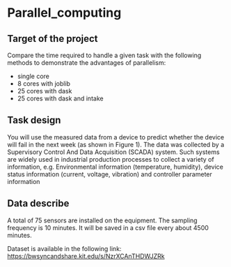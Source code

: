 # Parallel_computing
## Target of the project 
Compare the time required to handle a given task with the following methods to demonstrate the advantages of parallelism:
- single core
- 8 cores with joblib
- 25 cores with dask
- 25 cores with dask and intake

## Task design
You will use the measured data from a device to predict whether the device will fail in the next week (as shown in Figure 1). The data was collected by a Supervisory Control And Data Acquisition (SCADA) system. Such systems are widely used in industrial production processes to collect a variety of information, e.g. Environmental information (temperature, humidity), device status information (current, voltage, vibration) and controller parameter information

## Data describe
A total of 75 sensors are installed on the equipment. The sampling frequency is 10 minutes. It will be saved in a csv file every about 4500 minutes.

Dataset is available in the following link:
https://bwsyncandshare.kit.edu/s/NzrXCAnTHDWJZRk

